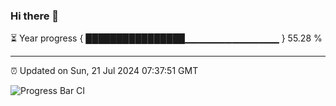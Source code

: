 ### Hi there 👋

⏳ Year progress { ████████████████▁▁▁▁▁▁▁▁▁▁▁▁▁▁ } 55.28 %

---

⏰ Updated on Sun, 21 Jul 2024 07:37:51 GMT

![Progress Bar CI](https://github.com/IshwaranRudhara/GIT-ACTION/workflows/Progress%20Bar%20CI/badge.svg)
